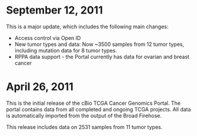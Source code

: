 # September 12, 2011

This is a major update, which includes the following main changes:
 - Access control via Open ID
 - New tumor types and data: Now ~3500 samples from 12 tumor types, including mutation data for 8 tumor types.
 - RPPA data support - the Portal currently has data for ovarian and breast cancer

# April 26, 2011

This is the initial release of the cBio TCGA Cancer Genomics Portal. The portal contains data from all completed and ongoing TCGA projects. All data is automatically imported from the output of the Broad Firehose. 

This release includes data on 2531 samples from 11 tumor types.
